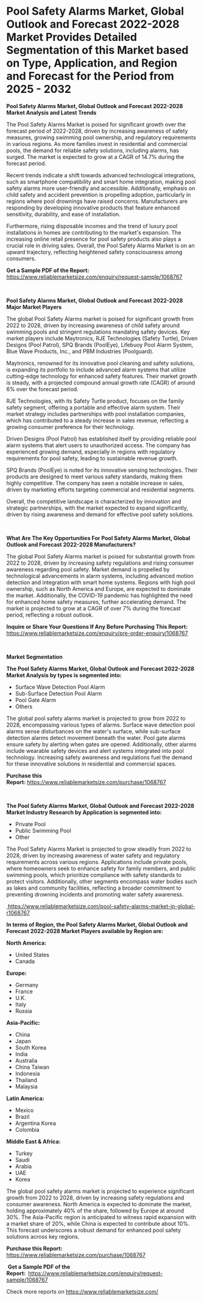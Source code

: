 <p><h1>Pool Safety Alarms Market, Global Outlook and Forecast 2022-2028 Market Provides Detailed Segmentation of this Market based on Type, Application, and Region and Forecast for the Period from 2025 - 2032</h1></p><p><strong>Pool Safety Alarms Market, Global Outlook and Forecast 2022-2028 Market Analysis and Latest Trends</strong></p>
<p><p>The Pool Safety Alarms Market is poised for significant growth over the forecast period of 2022-2028, driven by increasing awareness of safety measures, growing swimming pool ownership, and regulatory requirements in various regions. As more families invest in residential and commercial pools, the demand for reliable safety solutions, including alarms, has surged. The market is expected to grow at a CAGR of 14.7% during the forecast period.</p><p>Recent trends indicate a shift towards advanced technological integrations, such as smartphone compatibility and smart home integration, making pool safety alarms more user-friendly and accessible. Additionally, emphasis on child safety and accident prevention is propelling adoption, particularly in regions where pool drownings have raised concerns. Manufacturers are responding by developing innovative products that feature enhanced sensitivity, durability, and ease of installation.</p><p>Furthermore, rising disposable incomes and the trend of luxury pool installations in homes are contributing to the market's expansion. The increasing online retail presence for pool safety products also plays a crucial role in driving sales. Overall, the Pool Safety Alarms Market is on an upward trajectory, reflecting heightened safety consciousness among consumers.</p></p>
<p><strong>Get a Sample PDF of the Report:&nbsp;</strong> <a href="https://www.reliablemarketsize.com/enquiry/request-sample/1068767?utm_campaign=2447&utm_medium=2&utm_source=Github&utm_content=ia&utm_term=21032025&utm_id=pool-safety-alarms-market-global-outlook-and-forecast-2022-2028">https://www.reliablemarketsize.com/enquiry/request-sample/1068767</a></p>
<p>&nbsp;</p>
<p><strong>Pool Safety Alarms Market, Global Outlook and Forecast 2022-2028 Major Market Players</strong></p>
<p><p>The global Pool Safety Alarms market is poised for significant growth from 2022 to 2028, driven by increasing awareness of child safety around swimming pools and stringent regulations mandating safety devices. Key market players include Maytronics, RJE Technologies (Safety Turtle), Driven Designs (Pool Patrol), SPQ Brands (PoolEye), Lifebuoy Pool Alarm System, Blue Wave Products, Inc., and PBM Industries (Poolguard).</p><p>Maytronics, renowned for its innovative pool cleaning and safety solutions, is expanding its portfolio to include advanced alarm systems that utilize cutting-edge technology for enhanced safety features. Their market growth is steady, with a projected compound annual growth rate (CAGR) of around 6% over the forecast period.</p><p>RJE Technologies, with its Safety Turtle product, focuses on the family safety segment, offering a portable and effective alarm system. Their market strategy includes partnerships with pool installation companies, which has contributed to a steady increase in sales revenue, reflecting a growing consumer preference for their technology.</p><p>Driven Designs (Pool Patrol) has established itself by providing reliable pool alarm systems that alert users to unauthorized access. The company has experienced growing demand, especially in regions with regulatory requirements for pool safety, leading to sustainable revenue growth.</p><p>SPQ Brands (PoolEye) is noted for its innovative sensing technologies. Their products are designed to meet various safety standards, making them highly competitive. The company has seen a notable increase in sales, driven by marketing efforts targeting commercial and residential segments.</p><p>Overall, the competitive landscape is characterized by innovation and strategic partnerships, with the market expected to expand significantly, driven by rising awareness and demand for effective pool safety solutions.</p></p>
<p>&nbsp;</p>
<p><strong>What Are The Key Opportunities For Pool Safety Alarms Market, Global Outlook and Forecast 2022-2028 Manufacturers?</strong></p>
<p><p>The global Pool Safety Alarms market is poised for substantial growth from 2022 to 2028, driven by increasing safety regulations and rising consumer awareness regarding pool safety. Market demand is propelled by technological advancements in alarm systems, including advanced motion detection and integration with smart home systems. Regions with high pool ownership, such as North America and Europe, are expected to dominate the market. Additionally, the COVID-19 pandemic has highlighted the need for enhanced home safety measures, further accelerating demand. The market is projected to grow at a CAGR of over 7% during the forecast period, reflecting a robust outlook.</p></p>
<p><strong>Inquire or Share Your Questions If Any Before Purchasing This Report:</strong> <a href="https://www.reliablemarketsize.com/enquiry/pre-order-enquiry/1068767?utm_campaign=2447&utm_medium=2&utm_source=Github&utm_content=ia&utm_term=21032025&utm_id=pool-safety-alarms-market-global-outlook-and-forecast-2022-2028">https://www.reliablemarketsize.com/enquiry/pre-order-enquiry/1068767</a></p>
<p>&nbsp;</p>
<p><strong>Market Segmentation</strong></p>
<p><strong>The Pool Safety Alarms Market, Global Outlook and Forecast 2022-2028 Market Analysis by types is segmented into:</strong></p>
<p><ul><li>Surface Wave Detection Pool Alarm</li><li>Sub-Surface Detection Pool Alarm</li><li>Pool Gate Alarm</li><li>Others</li></ul></p>
<p><p>The global pool safety alarms market is projected to grow from 2022 to 2028, encompassing various types of alarms. Surface wave detection pool alarms sense disturbances on the water's surface, while sub-surface detection alarms detect movement beneath the water. Pool gate alarms ensure safety by alerting when gates are opened. Additionally, other alarms include wearable safety devices and alert systems integrated into pool technology. Increasing safety awareness and regulations fuel the demand for these innovative solutions in residential and commercial spaces.</p></p>
<p><strong>Purchase this Report:&nbsp;</strong><a href="https://www.reliablemarketsize.com/purchase/1068767?utm_campaign=2447&utm_medium=2&utm_source=Github&utm_content=ia&utm_term=21032025&utm_id=pool-safety-alarms-market-global-outlook-and-forecast-2022-2028">https://www.reliablemarketsize.com/purchase/1068767</a></p>
<p>&nbsp;</p>
<p><strong>The Pool Safety Alarms Market, Global Outlook and Forecast 2022-2028 Market Industry Research by Application is segmented into:</strong></p>
<p><ul><li>Private Pool</li><li>Public Swimming Pool</li><li>Other</li></ul></p>
<p><p>The Pool Safety Alarms Market is projected to grow steadily from 2022 to 2028, driven by increasing awareness of water safety and regulatory requirements across various regions. Applications include private pools, where homeowners seek to enhance safety for family members, and public swimming pools, which prioritize compliance with safety standards to protect visitors. Additionally, other segments encompass water bodies such as lakes and community facilities, reflecting a broader commitment to preventing drowning incidents and promoting water safety awareness.</p></p>
<p><a href="https://www.reliablemarketsize.com/pool-safety-alarms-market-in-global-r1068767?utm_campaign=2447&utm_medium=2&utm_source=Github&utm_content=ia&utm_term=21032025&utm_id=pool-safety-alarms-market-global-outlook-and-forecast-2022-2028">&nbsp;https://www.reliablemarketsize.com/pool-safety-alarms-market-in-global-r1068767</a></p>
<p><strong>In terms of Region, the Pool Safety Alarms Market, Global Outlook and Forecast 2022-2028 Market Players available by Region are:</strong></p>
<p>
    <p> <strong> North America: </strong>
        <ul>
            <li>United States</li>
            <li>Canada</li>
        </ul>
        </p> 
    <p> <strong> Europe: </strong>
        <ul>
            <li>Germany</li>
            <li>France</li>
            <li>U.K.</li>
            <li>Italy</li>
            <li>Russia</li>
        </ul>
        </p> 
    <p> <strong> Asia-Pacific: </strong>
        <ul>
            <li>China</li>
            <li>Japan</li>
            <li>South Korea</li>
            <li>India</li>
            <li>Australia</li>
            <li>China Taiwan</li>
            <li>Indonesia</li>
            <li>Thailand</li>
            <li>Malaysia</li>
        </ul>
        </p> 
    <p> <strong> Latin America: </strong>
        <ul>
            <li>Mexico</li>
            <li>Brazil</li>
            <li>Argentina Korea</li>
            <li>Colombia</li>
        </ul>
        </p> 
    <p> <strong> Middle East & Africa: </strong>
        <ul>
            <li>Turkey</li>
            <li>Saudi</li>
            <li>Arabia</li>
            <li>UAE</li>
            <li>Korea</li>
        </ul>
    </p>
    </p>
<p><p>The global pool safety alarms market is projected to experience significant growth from 2022 to 2028, driven by increasing safety regulations and consumer awareness. North America is expected to dominate the market, holding approximately 40% of the share, followed by Europe at around 30%. The Asia-Pacific region is anticipated to witness rapid expansion with a market share of 20%, while China is expected to contribute about 10%. This forecast underscores a robust demand for enhanced pool safety solutions across key regions.</p></p>
<p><strong>Purchase this Report: </strong><a href="https://www.reliablemarketsize.com/purchase/1068767?utm_campaign=2447&utm_medium=2&utm_source=Github&utm_content=ia&utm_term=21032025&utm_id=pool-safety-alarms-market-global-outlook-and-forecast-2022-2028">https://www.reliablemarketsize.com/purchase/1068767</a></p>
<p>&nbsp;<strong>Get a Sample PDF of the Report:&nbsp;&nbsp;</strong><a href="https://www.reliablemarketsize.com/enquiry/request-sample/1068767?utm_campaign=2447&utm_medium=2&utm_source=Github&utm_content=ia&utm_term=21032025&utm_id=pool-safety-alarms-market-global-outlook-and-forecast-2022-2028">https://www.reliablemarketsize.com/enquiry/request-sample/1068767</a></p>
<p><strong></strong></p>
<p>Check more reports on <a href="https://www.reliablemarketsize.com/?utm_campaign=2447&utm_medium=2&utm_source=Github&utm_content=ia&utm_term=21032025&utm_id=pool-safety-alarms-market-global-outlook-and-forecast-2022-2028">https://www.reliablemarketsize.com/</a></p>